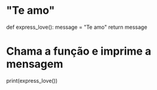 #  "Te amo"

def express_love():
    message = "Te amo"
    return message

# Chama a função e imprime a mensagem
print(express_love())

